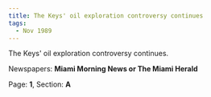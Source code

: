 ```yaml
---  
title: The Keys' oil exploration controversy continues  
tags:  
  - Nov 1989  
---  
```

  
The Keys' oil exploration controversy continues.  
  
Newspapers: **Miami Morning News or The Miami Herald**  
  
Page: **1**, Section: **A** 
